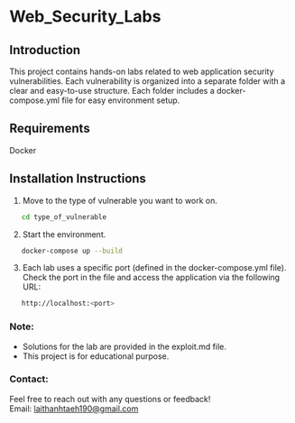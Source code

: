 # Web_Security_Labs

## Introduction
   This project contains hands-on labs related to web application security vulnerabilities. Each vulnerability is organized into a separate folder with a clear and easy-to-use structure. Each folder includes a docker-compose.yml file for easy environment setup.

##  Requirements
   Docker

## Installation Instructions
1. Move to the type of vulnerable you want to work on.
```bash
   cd type_of_vulnerable
```

2. Start the environment.
```bash
   docker-compose up --build
```

3. Each lab uses a specific port (defined in the docker-compose.yml file). Check the port in the file and access the application via the following URL:
```bash
   http://localhost:<port>
```

### Note:
   - Solutions for the lab are provided in the exploit.md file.
   - This project is for educational purpose.

### Contact:
  Feel free to reach out with any questions or feedback!  
  Email: laithanhtaeh190@gmail.com
